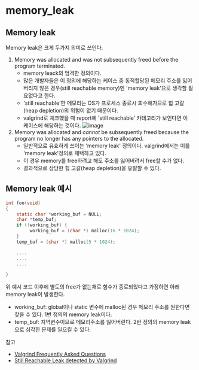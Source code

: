 # memory\_leak

## Memory leak

Memory leak은 크게 두가지 의미로 쓰인다.

1. Memory was allocated and was not subsequently freed before the program terminated.
   * memory leack의 엄격한 정의이다.
   * 많은 개발자들은 이 정의에 해당하는 케이스 중 동적할당된 메모리 주소를 잃어버리지 않은 경우\(still reachable memory\)엔 'memory leak'으로 생각할 필요없다고 한다.
   * 'still reachable'한 메모리는 OS가 프로세스 종료시 회수해가므로 힙 고갈\(heap depletion\)의 위험이 없기 때문이다.
   * valgrind로 체크했을 때 report에 'still reachable' 카테고리가 보인다면 이 케이스에 해당하는 것이다. ![image](https://user-images.githubusercontent.com/54612343/83583565-a2dc5600-a57f-11ea-96b0-fd4b3bc35f13.png)
2. Memory was allocated and _cannot_ be subsequently freed because the program no longer has any pointers to the allocated.
   * 일반적으로 유효하게 쓰이는 'memory leak' 정의이다. valgrind에서는 이를 'memory leak'정의로 채택하고 있다.
   * 이 경우 memory를 free하려고 해도 주소를 잃어버려서 free할 수가 없다.
   * 결과적으로 상당한 힙 고갈\(heap depletion\)을 유발할 수 있다.

## Memory leak 예시

```c
int foo(void)
{
    static char *working_buf = NULL;
    char *temp_buf;
    if (!working_buf) {
         working_buf = (char *) malloc(16 * 1024);
    }
    temp_buf = (char *) malloc(5 * 1024);

    ....
    ....
    ....

}
```

위 예시 코드 이후에 별도의 free가 없는채로 함수가 종료되었다고 가정하면 아래 memory leak이 발생한다.

* working\_buf: global이나 static 변수에 malloc된 경우 메모리 주소를 원한다면 찾을 수 있다. 1번 정의의 memory leak이다.
* temp\_buf: 지역변수이므로 메모리주소를 잃어버린다. 2번 정의의 memory leak으로 심각한 문제를 일으킬 수 있다.

참고

* [Valgrind Frequently Asked Questions](https://www.valgrind.org/docs/manual/faq.html)
* [Still Reachable Leak detected by Valgrind](https://stackoverflow.com/questions/3840582/still-reachable-leak-detected-by-valgrind)

